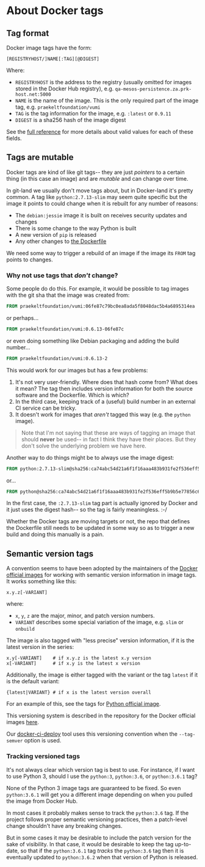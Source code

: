 # About Docker tags
## Tag format
Docker image tags have the form:
```
[REGISTRYHOST/]NAME[:TAG][@DIGEST]
```
Where:
* `REGISTRYHOST` is the address to the registry (usually omitted for images stored in the Docker Hub registry), e.g. `qa-mesos-persistence.za.prk-host.net:5000`
* `NAME` is the name of the image. This is the only required part of the image tag, e.g. `praekeltfoundation/vumi`
* `TAG` is the tag information for the image, e.g. `:latest` or `0.9.11`
* `DIGEST` is a sha256 hash of the image digest

See the [full reference](https://github.com/docker/distribution/blob/v2.6.0/reference/reference.go) for more details about valid values for each of these fields.

## Tags are mutable
Docker tags are kind of like git tags-- they are just _pointers_ to a certain thing (in this case an image) and are _mutable_ and can change over time.

In git-land we usually don't move tags about, but in Docker-land it's pretty common. A tag like `python:2.7.13-slim` may seem quite specific but the image it points to could change when it is rebuilt for any number of reasons:
* The `debian:jessie` image it is built on receives security updates and changes
* There is some change to the way Python is built
* A new version of `pip` is released
* Any other changes to [the Dockerfile](https://github.com/docker-library/python/blob/master/2.7/slim/Dockerfile)

We need some way to trigger a rebuild of an image if the image its `FROM` tag points to changes.

### Why not use tags that _don't_ change?
Some people do do this. For example, it would be possible to tag images with the git sha that the image was created from:
```dockerfile
FROM praekeltfoundation/vumi:06fe87c79bc0ea8ada5f8048dac5b4a6895314ea
```
or perhaps...
```dockerfile
FROM praekeltfoundation/vumi:0.6.13-06fe87c
```
or even doing something like Debian packaging and adding the build number...
```dockerfile
FROM praekeltfoundation/vumi:0.6.13-2
```

This would work for our images but has a few problems:
 1. It's not very user-friendly. Where does that hash come from? What does it mean? The tag then includes version information for both the source software and the Dockerfile. Which is which?
 2. In the third case, keeping track of a (useful) build number in an external CI service can be tricky.
 2. It doesn't work for images that _aren't_ tagged this way (e.g. the `python` image).

> Note that I'm not saying that these are ways of tagging an image that should **never** be used-- in fact I think they have their places. But they don't solve the underlying problem we have here.

Another way to do things might be to always use the image digest:
```dockerfile
FROM python:2.7.13-slim@sha256:ca74abc54d21a6f1f16aaa483b931fe2f536eff5b9b5e77856c61173969605d2
```
or...
```dockerfile
FROM python@sha256:ca74abc54d21a6f1f16aaa483b931fe2f536eff5b9b5e77856c61173969605d2
```

In the first case, the `:2.7.13-slim` tag part is actually ignored by Docker and it just uses the digest hash-- so the tag is fairly meaningless. :-/

Whether the Docker tags are moving targets or not, the repo that defines the Dockerfile still needs to be updated in some way so as to trigger a new build and doing this manually is a pain.

## Semantic version tags
A convention seems to have been adopted by the maintainers of the [Docker official images](https://github.com/docker-library/official-images/) for working with semantic version information in image tags. It works something like this:
```
x.y.z[-VARIANT]
```
where:
* `x`, `y`, `z` are the major, minor, and patch version numbers.
* `VARIANT` describes some special variation of the image, e.g. `slim` or `onbuild`

The image is also tagged with "less precise" version information, if it is the latest version in the series:
```
x.y[-VARIANT]    # if x.y.z is the latest x.y version
x[-VARIANT]      # if x.y is the latest x version
```

Additionally, the image is either tagged with the variant or the tag `latest` if it is the default variant:
```
{latest|VARIANT} # if x is the latest version overall
```

For an example of this, see the tags for [Python official image](https://hub.docker.com/r/library/python/).

This versioning system is described in the repository for the Docker official images [here](https://github.com/docker-library/official-images#tags-and-aliases).

Our [docker-ci-deploy](https://github.com/praekeltfoundation/docker-ci-deploy) tool uses this versioning convention when the `--tag-semver` option is used.

### Tracking versioned tags
It's not always clear which version tag is best to use. For instance, if I want to use Python 3, should I use the `python:3`, `python:3.6`, or `python:3.6.1` tag?

None of the Python 3 image tags are guaranteed to be fixed. So even `python:3.6.1` will get you a different image depending on when you pulled the image from Docker Hub.

In most cases it probably makes sense to track the `python:3.6` tag. If the project follows proper semantic versioning practices, then a patch-level change shouldn't have any breaking changes.

But in some cases it may be desirable to include the patch version for the sake of visibility. In that case, it would be desirable to keep the tag up-to-date, so that if the `python:3.6.1` tag _tracks_ the `python:3.6` tag then it is eventually updated to `python:3.6.2` when that version of Python is released.
